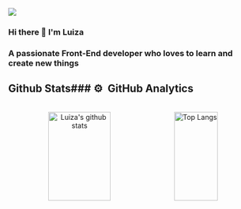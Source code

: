 ![](https://komarev.com/ghpvc/?username=LuizaSar&style=flat&color=orange&label=PROFILE+VIEWS) 

<h3> Hi there 👋 I'm Luiza </h3>
<h3>A passionate Front-End developer who loves to learn and create new things<h3/>   
  

<h2>Github Stats### ⚙️ &nbsp;GitHub Analytics</h2>

<br/>
  
<div align="center" >
  
<img alt="Luiza's github stats"  height="180em" width="50%" src="https://github-readme-stats.vercel.app/api?username=LuizaSar&show_icons=true&count_private=true&hide_border=true&bg_color=50,e96205,904e99&title_color=fff&text_color=fff&icon_color=f2f2f2" href="https://github.com/LuizaSar" />
<img alt="Top Langs"  height="180em" width="42%" src="https://github-readme-stats.vercel.app/api/top-langs/?username=LuizaSar&layout=compact&count_private=true&&hide_border=true&bg_color=904e99&title_color=fff&text_color=fff&icon_color=f2f2f2&hide=jupyter%20notebook&langs_count=5" href="https://github.com/LuizaSar" />

</div>


